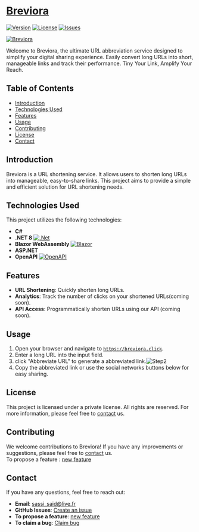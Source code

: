 # [Breviora](https://breviora.click)
[![Version](https://img.shields.io/badge/version-1.0.0-blue.svg)](https://breviora.click)
[![License](https://img.shields.io/badge/license-private-red.svg)](#license)
[![Issues](https://img.shields.io/github/issues/happy-oodiroo/Breviora)](https://github.com/happy-oodiroo/Breviora/issues)

[![Breviora](https://breviora.click/Full_Logo.png)](https://breviora.click)

Welcome to Breviora, the ultimate URL abbreviation service designed to simplify your digital sharing experience. Easily convert long URLs into short, manageable links and track their performance. Tiny Your Link, Amplify Your Reach.

## Table of Contents

- [Introduction](#introduction)
- [Technologies Used](#technologies-used)
- [Features](#features)
- [Usage](#usage)
- [Contributing](#contributing)
- [License](#license)
- [Contact](#contact)

## Introduction

Breviora is a URL shortening service. It allows users to shorten long URLs into manageable, easy-to-share links. This project aims to provide a simple and efficient solution for URL shortening needs.
## Technologies Used

This project utilizes the following technologies:

- **C#**
- **.NET 8** [![.Net](https://upload.wikimedia.org/wikipedia/commons/thumb/7/7d/Microsoft_.NET_logo.svg/128px-Microsoft_.NET_logo.svg.png?20200524040737)]([#](https://learn.microsoft.com/en-us/dotnet/core/whats-new/dotnet-8/overview))
- **Blazor WebAssembly** [![Blazor](https://upload.wikimedia.org/wikipedia/commons/thumb/d/d0/Blazor.png/128px-Blazor.png?20201024035312)]([#](https://dotnet.microsoft.com/en-us/apps/aspnet/web-apps/blazor))
- **ASP.NET**
- **OpenAPI** [![OpenAPI](https://www.openapis.org/wp-content/uploads/sites/3/2018/02/OpenAPI_Logo_Pantone-1.png)](https://www.openapis.org/)

## Features

- **URL Shortening**: Quickly shorten long URLs.
- **Analytics**: Track the number of clicks on your shortened URLs(coming soon).
- **API Access**: Programmatically shorten URLs using our API (coming soon).

## Usage

1. Open your browser and navigate to [`https://breviora.click`](https://breviora.click).
2. Enter a long URL into the input field. 
3. click "Abbreviate URL" to generate a abbreviated link.![Step2](https://breviora.click/Step2_breviora.click.jpg)
4. Copy the abbreviated link or use the social networks buttons below for easy sharing.

## License

This project is licensed under a private license. All rights are reserved. For more information, please feel free to [contact](#contact) us.

## Contributing

We welcome contributions to Breviora! If you have any improvements or suggestions, please feel free to [contact](#contact) us.<br/>
To propose a feature : [new feature](https://github.com/happy-oodiroo/Breviora/issues/new?assignees=&labels=&projects=&template=feature_request.md&title=)

## Contact
If you have any questions, feel free to reach out:

- **Email**: sassi_said@live.fr
- **GitHub Issues**: [Create an issue](https://github.com/happy-oodiroo/Breviora/issues)
- **To propose a feature**: [new feature](https://github.com/happy-oodiroo/Breviora/issues/new?assignees=&labels=&projects=&template=feature_request.md&title=)
- **To claim a bug**: [Claim bug](https://github.com/happy-oodiroo/Breviora/issues/new?assignees=&labels=&projects=&template=bug_report.md&title=)
